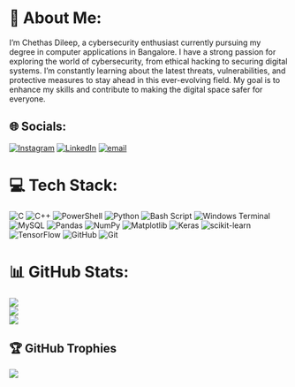 # 💫 About Me:
I’m Chethas Dileep, a cybersecurity enthusiast currently pursuing my degree in computer applications in Bangalore. I have a strong passion for exploring the world of cybersecurity, from ethical hacking to securing digital systems. I’m constantly learning about the latest threats, vulnerabilities, and protective measures to stay ahead in this ever-evolving field. My goal is to enhance my skills and contribute to making the digital space safer for everyone.


## 🌐 Socials:
[![Instagram](https://img.shields.io/badge/Instagram-%23E4405F.svg?logo=Instagram&logoColor=white)](https://instagram.com/chethas_dileep) [![LinkedIn](https://img.shields.io/badge/LinkedIn-%230077B5.svg?logo=linkedin&logoColor=white)](https://linkedin.com/in/chethas-dileep-530722211/) [![email](https://img.shields.io/badge/Email-D14836?logo=gmail&logoColor=white)](mailto:chethasdileepz@gmail.com) 

# 💻 Tech Stack:
![C](https://img.shields.io/badge/c-%2300599C.svg?style=flat&logo=c&logoColor=white) ![C++](https://img.shields.io/badge/c++-%2300599C.svg?style=flat&logo=c%2B%2B&logoColor=white) ![PowerShell](https://img.shields.io/badge/PowerShell-%235391FE.svg?style=flat&logo=powershell&logoColor=white) ![Python](https://img.shields.io/badge/python-3670A0?style=flat&logo=python&logoColor=ffdd54) ![Bash Script](https://img.shields.io/badge/bash_script-%23121011.svg?style=flat&logo=gnu-bash&logoColor=white) ![Windows Terminal](https://img.shields.io/badge/Windows%20Terminal-%234D4D4D.svg?style=flat&logo=windows-terminal&logoColor=white) ![MySQL](https://img.shields.io/badge/mysql-4479A1.svg?style=flat&logo=mysql&logoColor=white) ![Pandas](https://img.shields.io/badge/pandas-%23150458.svg?style=flat&logo=pandas&logoColor=white) ![NumPy](https://img.shields.io/badge/numpy-%23013243.svg?style=flat&logo=numpy&logoColor=white) ![Matplotlib](https://img.shields.io/badge/Matplotlib-%23ffffff.svg?style=flat&logo=Matplotlib&logoColor=black) ![Keras](https://img.shields.io/badge/Keras-%23D00000.svg?style=flat&logo=Keras&logoColor=white) ![scikit-learn](https://img.shields.io/badge/scikit--learn-%23F7931E.svg?style=flat&logo=scikit-learn&logoColor=white) ![TensorFlow](https://img.shields.io/badge/TensorFlow-%23FF6F00.svg?style=flat&logo=TensorFlow&logoColor=white) ![GitHub](https://img.shields.io/badge/github-%23121011.svg?style=flat&logo=github&logoColor=white) ![Git](https://img.shields.io/badge/git-%23F05033.svg?style=flat&logo=git&logoColor=white)
# 📊 GitHub Stats:
![](https://github-readme-stats.vercel.app/api?username=Dawn-Fighter&theme=shadow_blue&hide_border=false&include_all_commits=true&count_private=false)<br/>
![](https://github-readme-streak-stats.herokuapp.com/?user=Dawn-Fighter&theme=shadow_blue&hide_border=false)<br/>
![](https://github-readme-stats.vercel.app/api/top-langs/?username=Dawn-Fighter&theme=shadow_blue&hide_border=false&include_all_commits=true&count_private=false&layout=compact)

## 🏆 GitHub Trophies
![](https://github-profile-trophy.vercel.app/?username=Dawn-Fighter&theme=default&no-frame=true&no-bg=true&margin-w=4)

<!-- Proudly created with GPRM ( https://gprm.itsvg.in ) -->
